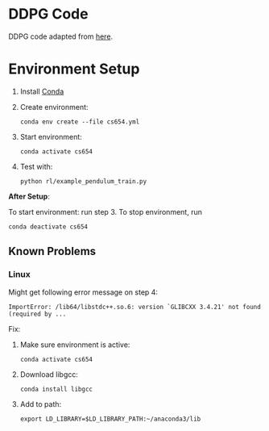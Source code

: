 # DDPG Code

DDPG code adapted from [here](https://keras.io/examples/rl/ddpg_pendulum/#introduction).

# Environment Setup

1. Install [Conda](https://docs.conda.io/en/latest/)

2. Create environment:
    ```
    conda env create --file cs654.yml
    ```

3. Start environment:
    ```
    conda activate cs654
    ```

4. Test with:
    ```
    python rl/example_pendulum_train.py
    ```

**After Setup**:

To start environment: run step 3.
To stop environment, run
```
conda deactivate cs654
``` 

## Known Problems

### Linux

Might get following error message on step 4:
```
ImportError: /lib64/libstdc++.so.6: version `GLIBCXX 3.4.21' not found (required by ...
```
Fix:

1. Make sure environment is active:
    ```
    conda activate cs654
    ```
2. Download libgcc:
    ```
    conda install libgcc
    ```
3. Add to path:
    ```
    export LD_LIBRARY=$LD_LIBRARY_PATH:~/anaconda3/lib
    ```